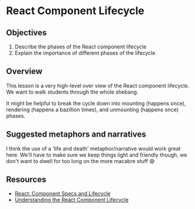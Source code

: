 # React Component Lifecycle

## Objectives

1. Describe the phases of the React component lifecycle
2. Explain the importance of different phases of the lifecycle

## Overview

This lesson is a very high-level over view of the React component lifecycle. We
want to walk students through the whole shebang.

It might be helpful to break the cycle down into mounting (happens once),
rendering (happens a bazillion times), and unmounting (happens once) phases.

## Suggested metaphors and narratives
I think the use of a 'life and death' metaphor/narrative would work great here. We'll have to make sure we keep things light and friendly though, we don't want to dwell for too long on the more macabre stuff :smile:


## Resources

- [React: Component Specs and Lifecycle](https://facebook.github.io/react/docs/component-specs.html)
- [Understanding the React Component Lifecycle](http://busypeoples.github.io/post/react-component-lifecycle/)
